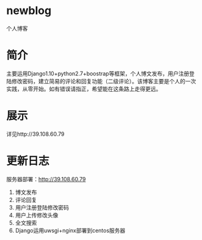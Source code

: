 # newblog
个人博客
# 简介
  主要运用Django1.10+python2.7+boostrap等框架，个人博文发布，用户注册登陆修改密码，建立简易的评论和回复功能（二级评论）。该博客主要是个人的一次实践，从零开始。如有错误请指正，希望能在这条路上走得更远。
# 展示
详见http://39.108.60.79

# 更新日志
服务器部署：http://39.108.60.79
1. 博文发布
2. 评论回复
3. 用户注册登陆修改密码
4. 用户上传修改头像
5. 全文搜索
6. Django运用uwsgi+nginx部署到centos服务器
